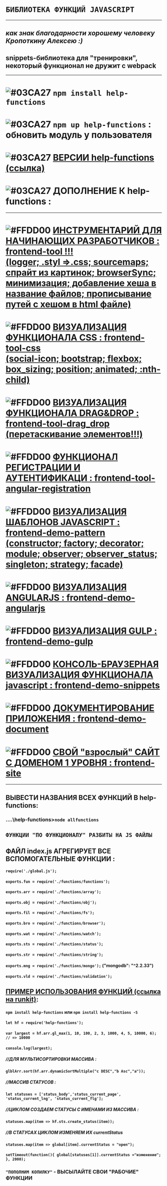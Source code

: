 # `БИБЛИОТЕКА ФУНКЦИЙ JAVASCRIPT` 
***
## ***как знак благодарности хорошему человеку Кропоткину Алексею :)***
## **snippets-библиотека** для "тренировки", некоторый функционал не дружит с webpack
***
# ![#03CA27](https://placehold.it/20/c5f015/000000?text='') `npm install help-functions`
# ![#03CA27](https://placehold.it/20/c5f015/000000?text='') `npm up help-functions` : обновить модуль у пользователя
# ![#03CA27](https://placehold.it/20/c5f015/000000?text='') [ВЕРСИИ help-functions (ссылка)](https://github.com/vlad-74/help-functions/blob/master/version.md)
# ![#03CA27](https://placehold.it/20/c5f015/000000?text='') ДОПОЛНЕНИЕ К help-functions :
***
# ![#FFDD00](https://placehold.it/20/FFDD00/000000?text='') [ИНСТРУМЕНТАРИЙ ДЛЯ НАЧИНАЮЩИХ РАЗРАБОТЧИКОВ : frontend-tool !!! </br> (logger; .styl =>.css; sourcemaps; спрайт из картинок; browserSync; минимизация; добавление хеша в название файлов; прописывание путей с хешом в html файле)](https://github.com/vlad-74/frontend-tool)
# ![#FFDD00](https://placehold.it/20/FFDD00/000000?text='') [ВИЗУАЛИЗАЦИЯ ФУНКЦИОНАЛА CSS : frontend-tool-css </br> (social-icon; bootstrap; flexbox; box_sizing; position; animated; :nth-child)](https://github.com/vlad-74/frontend-tool-css)
# ![#FFDD00](https://placehold.it/20/FFDD00/000000?text='') [ВИЗУАЛИЗАЦИЯ ФУНКЦИОНАЛА DRAG&DROP : frontend-tool-drag_drop </br> (перетаскивание элементов!!!)](https://github.com/vlad-74/frontend-tool-drag_drop)
# ![#FFDD00](https://placehold.it/20/FFDD00/000000?text='') [ФУНКЦИОНАЛ РЕГИСТРАЦИИ И АУТЕНТИФИКАЦИ : frontend-tool-angular-registration](https://github.com/vlad-74/frontend-tool-angular-registration)
# ![#FFDD00](https://placehold.it/20/FFDD00/000000?text='') [ВИЗУАЛИЗАЦИЯ ШАБЛОНОВ JAVASCRIPT : frontend-demo-pattern </br> (constructor; factory; decorator; module; observer; observer_status; singleton; strategy; facade)](https://github.com/vlad-74/frontend-demo-pattern)
# ![#FFDD00](https://placehold.it/20/FFDD00/000000?text='') [ВИЗУАЛИЗАЦИЯ ANGULARJS : frontend-demo-angularjs](https://github.com/vlad-74/frontend-demo-angularjs)
# ![#FFDD00](https://placehold.it/20/FFDD00/000000?text='') [ВИЗУАЛИЗАЦИЯ GULP : frontend-demo-gulp](https://github.com/vlad-74/frontend-demo-gulp)
# ![#FFDD00](https://placehold.it/20/FFDD00/000000?text='') [КОНСОЛЬ-БРАУЗЕРНАЯ ВИЗУАЛИЗАЦИЯ ФУНКЦИОНАЛА javascript : frontend-demo-snippets](https://github.com/vlad-74/frontend-demo-snippets)
# ![#FFDD00](https://placehold.it/20/FFDD00/000000?text='') [ДОКУМЕНТИРОВАНИЕ ПРИЛОЖЕНИЯ : frontend-demo-document](https://github.com/vlad-74/frontend-demo-document)
# ![#FFDD00](https://placehold.it/20/FFDD00/000000?text='') [СВОЙ "взрослый" САЙТ С ДОМЕНОМ 1 УРОВНЯ : frontend-site](https://github.com/vlad-74/frontend-site)
***
## ВЫВЕСТИ НАЗВАНИЯ ВСЕХ ФУНКЦИЙ В help-functions:
### ....\help-functions>`node allfunctions`

## `ФУНКЦИИ "ПО ФУНКЦИОНАЛУ" РАЗБИТЫ НА JS ФАЙЛЫ`
## ФАЙЛ index.js АГРЕГИРУЕТ ВСЕ ВСПОМОГАТЕЛЬНЫЕ ФУНКЦИИ :
#### `require('./global.js');`
#### `exports.fun = require('./functions/functions');`
#### `exports.arr = require('./functions/array'); `
#### `exports.obj = require('./functions/obj');`
#### `exports.fil = require('./functions/fs');`
#### `exports.bro = require('./functions/browser');`
#### `exports.wat = require('./functions/watch'); `
#### `exports.sts = require('./functions/status');`
#### `exports.str = require('./functions/string');`
#### `exports.mng = require('./functions/mongo');` ("mongodb": "^2.2.33") 
#### `exports.vld = require('./functions/validation');`

## [ПРИМЕР ИСПОЛЬЗОВАНИЯ ФУНКЦИЙ (ссылка на runkit)](https://npm.runkit.com/help-functions):
#### `npm install help-functions` или `npm install help-functions -S`
#### `let hf = require('help-functions');`

#### `var largest = hf.arr.gl_max(1, 10, 100, 2, 3, 1000, 4, 5, 10000, 6); // => 10000`
#### `console.log(largest);`

##### //ДЛЯ МУЛЬТИСОРТИРОВКИ МАССИВА :
#### `glblArr.sort(hf.arr.dynamicSortMultiple("c DESC","b Asc","a"));`

##### //МАССИВ СТАТУСОВ :
#### `let statuses = ['status_body','status_current_page', 'status_current_lng', 'status_current_flg'];`
##### //ЦИКЛОМ СОЗДАЕМ СТАТУСЫ С ИМЕНАМИ ИЗ МАССИВА :
#### `statuses.map(item => hf.sts.create_status(item));` 
##### //В СТАТУСАХ ЦИКЛОМ ИЗМЕНЯЕМ ИХ currentStatus
#### `statuses.map(item => global[item].currentStatus = "open");`
#### `setTimeout(function(){ global[statuses[1]].currentStatus ="изменение"; }, 2000);`


### `"ПОПОЛНИМ КОПИЛКУ"` - ВЫСЫЛАЙТЕ СВОИ "РАБОЧИЕ" ФУНКЦИИ